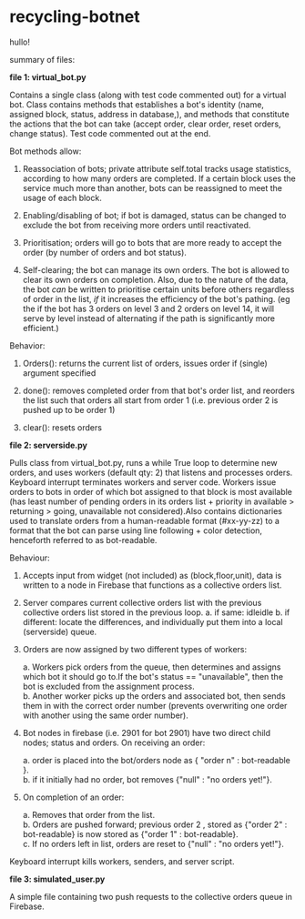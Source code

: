 # recycling-botnet

hullo!

summary of files: 

__file 1: virtual_bot.py__

Contains a single class (along with test code commented out) for a virtual bot. Class contains methods that establishes a bot's identity (name, assigned block, status, address in database,), and methods that constitute the actions that the bot can take (accept order, clear order, reset orders, change status). Test code commented out at the end.

Bot methods allow:

1. Reassociation of bots; private attribute self.total tracks usage statistics, according to how many orders are completed. If a certain block uses the service much more than another, bots can be reassigned to meet the usage of each block.

2. Enabling/disabling of bot; if bot is damaged, status can be changed to exclude the bot from receiving more orders until reactivated.

3. Prioritisation; orders will go to bots that are more ready to accept the order (by number of orders and bot status).

4. Self-clearing; the bot can manage its own orders. The bot is allowed to clear its own orders on completion. Also, due to the nature of the data, the bot _can_ be written to prioritise certain units before others regardless of order in the list, _if_ it increases the efficiency of the bot's pathing. (eg the if the bot has 3 orders on level 3 and 2 orders on level 14, it will serve by level instead of alternating if the path is significantly more efficient.)

Behavior:
1. Orders(): returns the current list of orders, issues order if (single) argument specified

2. done(): removes completed order from that bot's order list, and reorders the list such that orders all start from order 1 (i.e. previous order 2 is pushed up to be order 1)

3. clear(): resets orders 


__file 2: serverside.py__

Pulls class from virtual_bot.py, runs a while True loop to determine new orders, and uses workers (default qty: 2) that listens and processes orders. Keyboard interrupt terminates workers and server code. Workers issue orders to bots in order of which bot assigned to that block is most available (has least number of pending orders in its orders list + priority in available > returning > going, unavailable not considered).Also contains dictionaries used to translate orders from a human-readable format (#xx-yy-zz) to a format that the bot can parse using line following + color detection, henceforth referred to as bot-readable.

Behaviour:

1.  Accepts input from widget (not included) as (block,floor,unit), data is written to a node in Firebase that functions as a collective orders list.  
  
2.  Server compares current collective orders list with the previous collective orders list stored in the previous loop.
  a. if same: idleidle
  b. if different: locate the differences, and individually put them into a local (serverside) queue.
  
3.  Orders are now assigned by two different types of workers:  

    a.  Workers pick orders from the queue, then determines and assigns which bot it should go to.If the bot's status == "unavailable", then the bot is excluded from the assignment process.  
    b.  Another worker picks up the orders and associated bot, then sends them in with the correct order number (prevents overwriting one order with another using the same order number).  

4.  Bot nodes in firebase (i.e. 2901 for bot 2901) have two direct child nodes; status and orders. On receiving an order:  

    a.  order is placed into the bot/orders node as { "order n" : bot-readable }.  
    b.  if it initially had no order, bot removes {"null" : "no orders yet!"}.  
  
5.  On completion of an order:

    a.  Removes that order from the list.  
    b.  Orders are pushed forward; previous order 2 , stored as {"order 2" : bot-readable} is now stored as {"order 1" : bot-readable}.  
    c.  If no orders left in list, orders are reset to {"null" : "no orders yet!"}.  

Keyboard interrupt kills workers, senders, and server script.

__file 3: simulated_user.py__

A simple file containing two push requests to the collective orders queue in Firebase.

